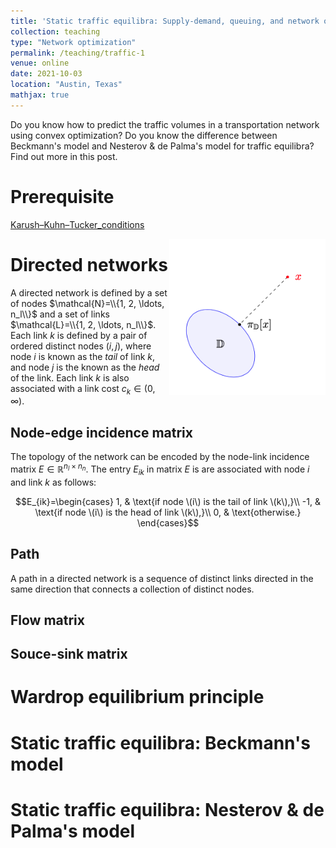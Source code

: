 ```yaml
---
title: 'Static traffic equilibra: Supply-demand, queuing, and network optimization'
collection: teaching
type: "Network optimization"
permalink: /teaching/traffic-1
venue: online
date: 2021-10-03
location: "Austin, Texas"
mathjax: true
---
```


Do you know how to predict the traffic volumes in a transportation network using convex optimization? Do you know the difference between Beckmann's model and Nesterov \& de Palma's model for traffic equilibra? Find out more in this post.

# Prerequisite

[Karush–Kuhn–Tucker_conditions](https://en.wikipedia.org/wiki/Karush–Kuhn–Tucker_conditions) 

<img src="/images/projection.png" width="250" height="250" img align='right'>

# Directed networks

A directed network is defined by a set of nodes $\mathcal{N}=\\{1, 2, \ldots, n_l\\}$ and a set of links $\mathcal{L}=\\{1, 2, \ldots, n_l\\}$. Each link $k$ is defined by a pair of ordered distinct nodes $(i, j)$, where node $i$ is known as the <em>tail</em> of link $k$, and node $j$ is the known as the <em>head</em> of the link. Each link $k$ is also associated with a link cost $c_k\in (0, \infty)$. 

## Node-edge incidence matrix

The topology of the network can be encoded by the node-link incidence matrix $E\in\mathbb{R}^{n_l\times n_n}$. The entry $E_{ik}$ in matrix $E$ is are associated with node $i$ and link $k$ as follows:

$$E_{ik}=\begin{cases}
    1, & \text{if node \(i\) is the tail of link \(k\),}\\
    -1, & \text{if node \(i\) is the head of link \(k\),}\\
    0, & \text{otherwise.}
    \end{cases}$$
## Path    

A path in a directed network is a sequence of distinct links directed in the same direction that connects a collection of distinct nodes.

## Flow matrix

## Souce-sink matrix

# Wardrop equilibrium principle

# Static traffic equilibra: Beckmann's model

# Static traffic equilibra: Nesterov \& de Palma's model



